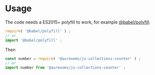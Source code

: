 # Usage
The code needs a ES2015+ polyfill to work, for example
[@babel/polyfill](https://babeljs.io/docs/usage/polyfill).
```js
require( '@babel/polyfill' ) ;
// or
import '@babel/polyfill' ;
```

Then
```js
const number = require( '@aureooms/js-collections-counter' ) ;
// or
import number from '@aureooms/js-collections-counter' ;
```
